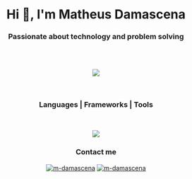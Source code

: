 <h1 align="center">Hi 👋, I'm Matheus Damascena</h1>
<h3 align="center">Passionate about technology and problem solving</h3>


<br><br>
<p align="center">
    <img src="https://readme-typing-svg.herokuapp.com/?color=ffffff&size=25&center=true&vCenter=true&lines=Olá,+Seja+Bem-Vindo!+:%29;Hello,+Be-Welcome!+:%29"  target="blank">
</p>
<br>

<p align="center">
<h3 align="center">Languages | Frameworks | Tools </h3>
<br>
<p align="center">
    <img src="https://skillicons.dev/icons?i=js,java,python,kotlin,spring,nodejs,angular,django,docker,kafka,postman,powershell,bash,git,github,mysql,postgres,windows,linux,npm&perline=10" />
</p>

<h3 align="center" >Contact me</h3>
<p align="center">
<a href="https://linkedin.com/in/m-damascena" ><img align="center" src="https://img.shields.io/badge/LinkedIn-0077B5?style=for-the-badge&logo=linkedin&logoColor=white" alt="m-damascena"/></a>
<a href="mailto:m.damascena@hotmail.com" target="_blank"><img align="center" src="https://img.shields.io/badge/Microsoft_Outlook-0078D4?style=for-the-badge&logo=microsoft-outlook&logoColor=white" alt="m-damascena"/></a>
</p>
